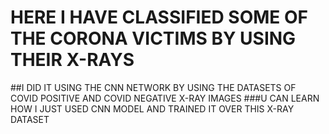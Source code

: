 # HERE I HAVE CLASSIFIED SOME OF THE CORONA VICTIMS BY USING THEIR X-RAYS 
##I DID IT USING THE CNN NETWORK BY USING THE DATASETS OF COVID POSITIVE AND COVID NEGATIVE X-RAY IMAGES
###U CAN LEARN HOW I JUST USED CNN MODEL AND TRAINED IT OVER THIS X-RAY DATASET

